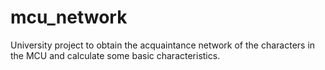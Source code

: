 # mcu_network
University project to obtain the acquaintance network of the characters in the MCU and calculate some basic characteristics.
